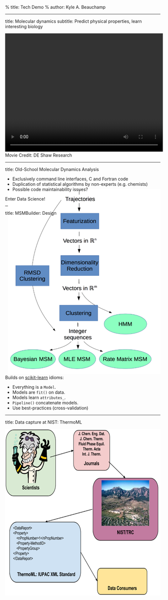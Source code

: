 % title: Tech Demo
% author: Kyle A. Beauchamp

---
title: Molecular dynamics
subtitle:  Predict physical properties, learn interesting biology

<center>
<video id="sampleMovie" src="movies/shaw-dasatanib-2.mov" loop=\"true\ autoPlay=\"true\  width="512" height="384"></video>
</center>

<footer class="source">
Movie Credit: DE Shaw Research
</footer>

---
title: Old-School Molecular Dynamics Analysis

- Exclusively command line interfaces, C and Fortran code
- Duplication of statistical algorithms by non-experts (e.g. chemists)
- Possible code maintainability issues?

Enter Data Science!

---
title: MSMBuilder: Design

<div style="float:right; margin-top:-100px">
<img src="figures/flow-chart.png" height="600">
</div>

Builds on [scikit-learn](http://scikit-learn.org/stable/) idioms:

- Everything is a `Model`.
- Models are `fit()` on data.
- Models learn `attributes_`.
- `Pipeline()` concatenate models.
- Use best-practices (cross-validation)


---
title: Data capture at NIST: ThermoML


<center>
<img height=540 src="figures/pipeline.png"/>
</center>
